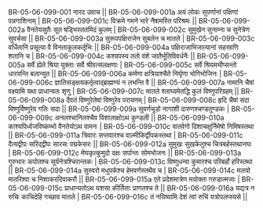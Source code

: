 BR-05-06-099-001  	नारद उवाच ||
BR-05-06-099-001a	अयं लोकः सुपर्णानां पक्षिणां पन्नगाशिनाम् |
BR-05-06-099-001c	विक्रमे गमने भारे नैषामस्ति परिश्रमः ||
BR-05-06-099-002a	वैनतेयसुतैः सूत षड्भिस्ततमिदं कुलम् |
BR-05-06-099-002c	सुमुखेन सुनाम्ना च सुनेत्रेण सुवर्चसा ||
BR-05-06-099-003a	सुरूपपक्षिराजेन सुबलेन च मातले |
BR-05-06-099-003c	वर्धितानि प्रसूत्या वै विनताकुलकर्तृभिः ||
BR-05-06-099-004a	पक्षिराजाभिजात्यानां सहस्राणि शतानि च |
BR-05-06-099-004c	कश्यपस्य ततो वंशे जातैर्भूतिविवर्धनैः ||
BR-05-06-099-005a	सर्वे ह्येते श्रिया युक्ताः सर्वे श्रीवत्सलक्षणाः |
BR-05-06-099-005c	सर्वे श्रियमभीप्सन्तो धारयन्ति बलान्युत ||
BR-05-06-099-006a	कर्मणा क्षत्रियाश्चैते निर्घृणा भोगिभोजिनः |
BR-05-06-099-006c	ज्ञातिसङ्क्षयकर्तृत्वाद्ब्राह्मण्यं न लभन्ति वै ||
BR-05-06-099-007a	नामानि चैषां वक्ष्यामि यथा प्राधान्यतः शृणु |
BR-05-06-099-007c	मातले श्लाघ्यमेतद्धि कुलं विष्णुपरिग्रहम् ||
BR-05-06-099-008a	दैवतं विष्णुरेतेषां विष्णुरेव परायणम् |
BR-05-06-099-008c	हृदि चैषां सदा विष्णुर्विष्णुरेव गतिः सदा ||
BR-05-06-099-009a	सुवर्णचूडो नागाशी दारुणश्चण्डतुण्डकः |
BR-05-06-099-009c	अनलश्चानिलश्चैव विशालाक्षोऽथ कुण्डली ||
BR-05-06-099-010a	काश्यपिर्ध्वजविष्कम्भो वैनतेयोऽथ वामनः |
BR-05-06-099-010c	वातवेगो दिशाचक्षुर्निमेषो निमिषस्तथा ||
BR-05-06-099-011a	त्रिवारः सप्तवारश्च वाल्मीकिर्द्वीपकस्तथा |
BR-05-06-099-011c	दैत्यद्वीपः सरिद्द्वीपः सारसः पद्मकेसरः ||
BR-05-06-099-012a	सुमुखः सुखकेतुश्च चित्रबर्हस्तथानघः |
BR-05-06-099-012c	मेघकृत्कुमुदो दक्षः सर्पान्तः सोमभोजनः ||
BR-05-06-099-013a	गुरुभारः कपोतश्च सूर्यनेत्रश्चिरान्तकः |
BR-05-06-099-013c	विष्णुधन्वा कुमारश्च परिबर्हो हरिस्तथा ||
BR-05-06-099-014a	सुस्वरो मधुपर्कश्च हेमवर्णस्तथैव च |
BR-05-06-099-014c	मलयो मातरिश्वा च निशाकरदिवाकरौ ||
BR-05-06-099-015a	एते प्रदेशमात्रेण मयोक्ता गरुडात्मजाः |
BR-05-06-099-015c	प्राधान्यतोऽथ यशसा कीर्तिताः प्राणतश्च ते ||
BR-05-06-099-016a	यद्यत्र न रुचिः काचिदेहि गच्छाव मातले |
BR-05-06-099-016c	तं नयिष्यामि देशं त्वां रुचिं यत्रोपलप्स्यसे ||
